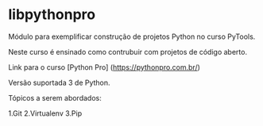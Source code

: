 # libpythonpro
Módulo para exemplificar construção de projetos Python no curso PyTools.

Neste curso é ensinado como contrubuir com projetos de código aberto.

Link para o curso [Python Pro] (https://pythonpro.com.br/)

Versão suportada 3 de Python.

Tópicos a serem abordados:

1.Git
2.Virtualenv
3.Pip